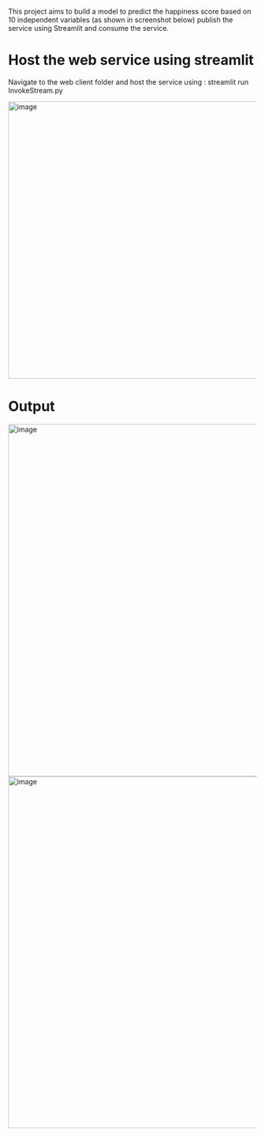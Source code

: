 This project aims to build a model to predict the happiness score based on 10 independent variables (as shown in screenshot below)
publish the service using Streamlit and consume the service.

# Host the web service using streamlit
Navigate to the web client folder and host the service using : streamlit run InvokeStream.py

<img width="561" alt="image" src="https://user-images.githubusercontent.com/31846843/181396213-87b3cd6d-cccb-4461-a05a-687366fc7acf.png">

# Output
<img width="713" alt="image" src="https://user-images.githubusercontent.com/31846843/181395634-82d5db61-7f2f-461c-9781-d7c2349384b7.png">
<img width="712" alt="image" src="https://user-images.githubusercontent.com/31846843/181395670-65a6db78-5be3-49fc-9231-d631c2d036f2.png">

